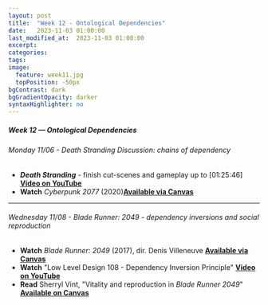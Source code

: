```yaml
---
layout: post
title:  "Week 12 - Ontological Dependencies"
date:   2023-11-03 01:00:00
last_modified_at:  2023-11-03 01:00:00
excerpt: 
categories: 
tags: 
image:
  feature: week11.jpg
  topPosition: -50px
bgContrast: dark
bgGradientOpacity: darker
syntaxHighlighter: no
---
```

##### **Week 12 — Ontological Dependencies**

###### Monday 11/06 - *Death Stranding* Discussion: chains of dependency
- ***Death Stranding*** - finish cut-scenes and gameplay up to [01:25:46] [**Video on YouTube**](https://www.youtube.com/watch?v=2_p9wLMNOeM)
- **Watch** *Cyberpunk 2077* (2020)[**Available via Canvas**](https://uncch.instructure.com/courses/33866/discussion_topics/230654)

---

###### Wednesday 11/08 - *Blade Runner: 2049* - dependency inversions and social reproduction
- **Watch** *Blade Runner: 2049* (2017), dir. Denis Villeneuve [**Available via Canvas**](https://uncch.instructure.com/courses/33866/discussion_topics/230654)
- **Watch** "Low Level Design 108 - Dependency Inversion Principle" [**Video on YouTube**](https://www.youtube.com/watch?v=_CQuOfIqaGE)
- **Read** Sherryl Vint, "Vitality and reproduction in *Blade Runner 2049*" [**Available on Canvas**](https://uncch.instructure.com/courses/33866/files/folder/Readings?preview=4600662)

